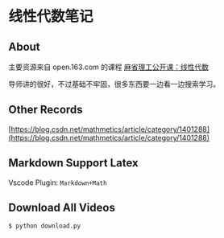 # 线性代数笔记

## About
主要资源来自 open.163.com 的课程 [麻省理工公开课：线性代数](http://open.163.com/special/opencourse/daishu.html)

导师讲的很好，不过基础不牢固，很多东西要一边看一边搜索学习。

## Other Records
[https://blog.csdn.net/mathmetics/article/category/1401288](https://blog.csdn.net/mathmetics/article/category/1401288)

## Markdown Support Latex
Vscode Plugin: `Markdown+Math`
## Download All Videos

`$ python download.py`
